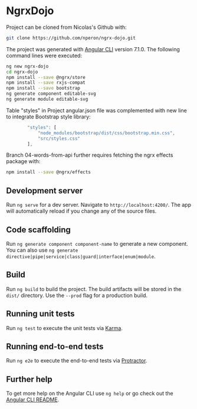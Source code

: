 # NgrxDojo

Project can be cloned from Nicolas's Github with:

```bash
git clone https://github.com/nperon/ngrx-dojo.git
```

The project was generated with [Angular CLI](https://github.com/angular/angular-cli) version 7.1.0. 
The following command lines were executed:

```bash
ng new ngrx-dojo
cd ngrx-dojo
npm install --save @ngrx/store
npm install --save rxjs-compat
npm install --save bootstrap
ng generate component editable-svg
ng generate module editable-svg
```

Table "styles" in Project angular.json file was complemented with new line to integrate Bootstrap style library:

```javascript
        "styles": [
            "node_modules/bootstrap/dist/css/bootstrap.min.css",
            "src/styles.css"
        ],
```

Branch 04-words-from-api further requires fetching the ngrx effects package with:

```bash
npm install --save @ngrx/effects
```


## Development server

Run `ng serve` for a dev server. Navigate to `http://localhost:4200/`. The app will automatically reload if you change any of the source files.

## Code scaffolding

Run `ng generate component component-name` to generate a new component. You can also use `ng generate directive|pipe|service|class|guard|interface|enum|module`.

## Build

Run `ng build` to build the project. The build artifacts will be stored in the `dist/` directory. Use the `--prod` flag for a production build.

## Running unit tests

Run `ng test` to execute the unit tests via [Karma](https://karma-runner.github.io).

## Running end-to-end tests

Run `ng e2e` to execute the end-to-end tests via [Protractor](http://www.protractortest.org/).

## Further help

To get more help on the Angular CLI use `ng help` or go check out the [Angular CLI README](https://github.com/angular/angular-cli/blob/master/README.md).
